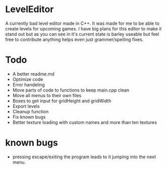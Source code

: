 # LevelEditor
A currently bad level editor made in C++. It was made for me to be able to create levels for upcoming games. I have big plans for this editor to make it stand out but as you can see in it's current state is barley useable but feel free to contribute anything helps even just grammer/spelling fixes. 

# Todo
* A better readme.md
* Optimize code
* Error handeling
* Move parts of code to functions to keep main.cpp clean
* Move all menus to their own files
* Boxes to get input for gridHeight and gridWidth
* Export levels
* Cleanup function
* Fix known bugs
* Better texture loading with custom names and more than ten textures

# known bugs
* pressing escape/exiting the program leads to it jumping into the next menu.
